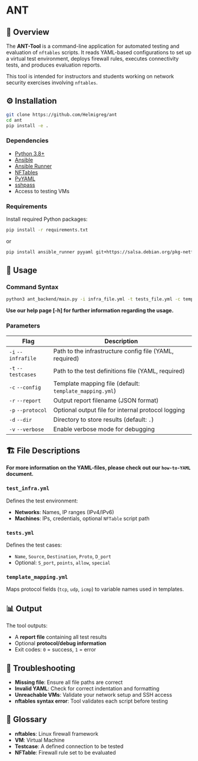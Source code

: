 # ANT

## 🧾 Overview

The **ANT-Tool** is a command-line application for automated testing and evaluation of `nftables` scripts. It reads YAML-based configurations to set up a virtual test environment, deploys firewall rules, executes connectivity tests, and produces evaluation reports.

This tool is intended for instructors and students working on network security exercises involving `nftables`.


## ⚙️ Installation

```bash
git clone https://github.com/Helmigreg/ant
cd ant
pip install -e .
```

### Dependencies

- [Python 3.8+](https://www.python.org "Python 3.8+")
- [Ansible](https://docs.ansible.com/ansible/latest/installation_guide/intro_installation.html)
- [Ansible Runner](https://pypi.org/project/ansible-runner/)
- [NFTables](https://git.netfilter.org/nftables/tree/py/src/nftables.py)
- [PyYAML](pypi.org/project/PyYAML/)
- [sshpass](https://sourceforge.net/projects/sshpass/)
- Access to testing VMs

### Requirements

Install required Python packages:
```bash
pip install -r requirements.txt
```
or
```bash
pip install ansible_runner pyyaml git+https://salsa.debian.org/pkg-netfilter-team/pkg-nftables@4dd66909609214e54230572ea717edb4984bb46a#subdirectory=py
```


## 🚀 Usage

### Command Syntax
```bash
python3 ant_backend/main.py -i infra_file.yml -t tests_file.yml -c template_mapping.yml [-r report.json] [-p protocol.json] [-d output_dir] [-v]
```

**Use our help page [-h] for further information regarding the usage.**

### Parameters

| Flag         | Description                                                        |
|--------------|--------------------------------------------------------------------|
| `-i`  `--infrafile`  | Path to the infrastructure config file (YAML, required)     |
| `-t`  `--testcases`  | Path to the test definitions file (YAML, required)          |
| `-c`  `--config`     | Template mapping file (default: `template_mapping.yml`)             |
| `-r`  `--report`     | Output report filename (JSON format)                       |
| `-p`  `--protocol`   | Optional output file for internal protocol logging         |
| `-d`  `--dir`        | Directory to store results (default: `.`)                  |
| `-v`  `--verbose`    | Enable verbose mode for debugging                          |


## 🏗 File Descriptions

**For more information on the YAML-files, please check out our `how-to-YAML` document.**

### `test_infra.yml`
Defines the test environment:
- **Networks**: Names, IP ranges (IPv4/IPv6)
- **Machines**: IPs, credentials, optional `NFTable` script path

### `tests.yml`
Defines the test cases:
- `Name`, `Source`, `Destination`, `Proto`, `D_port`
- Optional: `S_port`, `points`, `allow`, `special`

### `template_mapping.yml`
Maps protocol fields (`tcp`, `udp`, `icmp`) to variable names used in templates.




## 📊 Output

The tool outputs:
- A **report file** containing all test results
- Optional **protocol/debug information**
- Exit codes: `0` = success, `1` = error




## 🧯 Troubleshooting

- **Missing file**: Ensure all file paths are correct
- **Invalid YAML**: Check for correct indentation and formatting
- **Unreachable VMs**: Validate your network setup and SSH access
- **nftables syntax error**: Tool validates each script before testing


## 📘 Glossary

- **nftables**: Linux firewall framework
- **VM**: Virtual Machine
- **Testcase**: A defined connection to be tested
- **NFTable**: Firewall rule set to be evaluated
